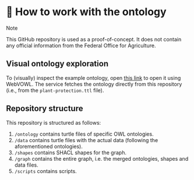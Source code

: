 # :page_with_curl: How to work with the ontology

> [!NOTE]
> This GitHub repository is used as a proof-of-concept. It does not contain any official information from the Federal Office for Agriculture.

## Visual ontology exploration

To (visually) inspect the example ontology, open [this link](https://service.tib.eu/webvowl/#iri=https://raw.githubusercontent.com/blw-ofag-ufag/ontology/refs/heads/main/graph/plant-protection.ttl) to open it using WebVOWL. The service fetches the ontology directly from this repository (i.e., from the `plant-protection.ttl` file).


## Repository structure

This repository is structured as follows:

1. `/ontology` contains turtle files of specific OWL ontologies.
2. `/data` contains turtle files with the actual data (following the aforementioned ontologies).
3. `/shapes` contains SHACL shapes for the graph.
4. `/graph` contains the entire graph, i.e. the merged ontologies, shapes and data files.
5. `/scripts` contains scripts.
